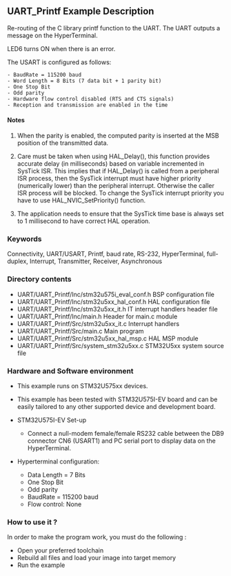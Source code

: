 ## <b>UART_Printf Example Description</b>

Re-routing of the C library printf function to the UART.
The UART outputs a message on the HyperTerminal.

LED6 turns ON when there is an error.

The USART is configured as follows:

    - BaudRate = 115200 baud
    - Word Length = 8 Bits (7 data bit + 1 parity bit)
    - One Stop Bit
    - Odd parity
    - Hardware flow control disabled (RTS and CTS signals)
    - Reception and transmission are enabled in the time

#### <b>Notes</b>

 1. When the parity is enabled, the computed parity is inserted at the MSB
position of the transmitted data.

 2. Care must be taken when using HAL_Delay(), this function provides accurate delay (in milliseconds)
      based on variable incremented in SysTick ISR. This implies that if HAL_Delay() is called from
      a peripheral ISR process, then the SysTick interrupt must have higher priority (numerically lower)
      than the peripheral interrupt. Otherwise the caller ISR process will be blocked.
      To change the SysTick interrupt priority you have to use HAL_NVIC_SetPriority() function.

 3. The application needs to ensure that the SysTick time base is always set to 1 millisecond
      to have correct HAL operation.

### <b>Keywords</b>

Connectivity, UART/USART, Printf, baud rate, RS-232, HyperTerminal, full-duplex, Interrupt,
Transmitter, Receiver, Asynchronous

### <b>Directory contents</b>

  - UART/UART_Printf/Inc/stm32u575i_eval_conf.h  BSP configuration file
  - UART/UART_Printf/Inc/stm32u5xx_hal_conf.h    HAL configuration file
  - UART/UART_Printf/Inc/stm32u5xx_it.h          IT interrupt handlers header file
  - UART/UART_Printf/Inc/main.h                  Header for main.c module
  - UART/UART_Printf/Src/stm32u5xx_it.c          Interrupt handlers
  - UART/UART_Printf/Src/main.c                  Main program
  - UART/UART_Printf/Src/stm32u5xx_hal_msp.c     HAL MSP module
  - UART/UART_Printf/Src/system_stm32u5xx.c      STM32U5xx system source file


### <b>Hardware and Software environment</b>

  - This example runs on STM32U575xx devices.

  - This example has been tested with STM32U575I-EV board and can be
    easily tailored to any other supported device and development board.

  - STM32U575I-EV Set-up
    - Connect a null-modem female/female RS232 cable between the DB9 connector
      CN6 (USART1) and PC serial port to display data on the HyperTerminal.

  - Hyperterminal configuration:

    - Data Length = 7 Bits
    - One Stop Bit
    - Odd parity
    - BaudRate = 115200 baud
    - Flow control: None

### <b>How to use it ?</b>

In order to make the program work, you must do the following :

 - Open your preferred toolchain
 - Rebuild all files and load your image into target memory
 - Run the example


